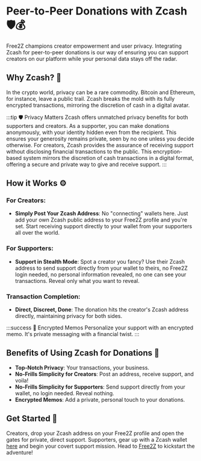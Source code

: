 # Peer-to-Peer Donations with Zcash 🛡️💰

Free2Z champions creator empowerment and user privacy. Integrating Zcash for peer-to-peer donations is our way of ensuring you can support creators on our platform while your personal data stays off the radar.

## Why Zcash? 🤔

In the crypto world, privacy can be a rare commodity. Bitcoin and Ethereum, for instance, leave a public trail. Zcash breaks the mold with its fully encrypted transactions, mirroring the discretion of cash in a digital avatar.

:::tip 🛡️ Privacy Matters
Zcash offers unmatched privacy benefits for both supporters and creators. As a supporter, you can make donations anonymously, with your identity hidden even from the recipient. This ensures your generosity remains private, seen by no one unless you decide otherwise. For creators, Zcash provides the assurance of receiving support without disclosing financial transactions to the public. This encryption-based system mirrors the discretion of cash transactions in a digital format, offering a secure and private way to give and receive support.
:::


## How it Works ⚙️

### For Creators:
- **Simply Post Your Zcash Address**: No "connecting" wallets here. Just add your own Zcash public address to your Free2Z profile and you're set. Start receiving support directly to your wallet from your supporters all over the world.

### For Supporters:
- **Support in Stealth Mode**: Spot a creator you fancy? Use their Zcash address to send support directly from your wallet to theirs, no Free2Z login needed, no personal information revealed, no
one can see your transactions. Reveal only what you want to reveal.

### Transaction Completion:
- **Direct, Discreet, Done**: The donation hits the creator's Zcash address directly, maintaining privacy for both sides.

:::success 💌 Encrypted Memos
Personalize your support with an encrypted memo. It's private messaging with a financial twist.
:::

## Benefits of Using Zcash for Donations 🎉

- **Top-Notch Privacy**: Your transactions, your business.
- **No-Frills Simplicity for Creators**: Post an address, receive support, and voila!
- **No-Frills Simplicity for Supporters**: Send support directly from your wallet, no login needed. Reveal nothing.
- **Encrypted Memos**: Add a private, personal touch to your donations.

## Get Started 🚀

Creators, drop your Zcash address on your Free2Z profile and open the gates for private, direct support.
Supporters, gear up with a Zcash wallet [here](https://z.cash/wallets/) and begin your covert support mission.
Head to [Free2Z](https://free2z.com/profile) to kickstart the adventure!
